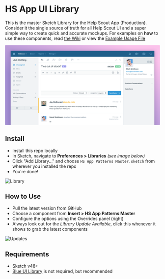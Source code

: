 # HS App UI Library
This is the master Sketch Library for the Help Scout App (Production). Consider it the single source of truth for all Help Scout UI and a super simple way to create quick and accurate mockups. For examples on **how** to use these components, read [the Wiki](https://github.com/helpscout/librahsappry-/wiki) or view the [Example Usage File](https://github.com/helpscout/library-hsapp/blob/master/HS%20App%20Example%20Usage.sketch?raw=true)

![Cover](https://github.com/helpscout/library-hsapp/blob/master/Latest/Cover.png?raw=true)

## Install
- Install this repo locally
- In Sketch, navigate to **Preferences > Libraries** *(see image below)*
- Click "Add Library..." and choose `HS App Patterns Master.sketch` from wherever you installed the repo
- You're done!

![Library](https://dha4w82d62smt.cloudfront.net/items/2F011R470K1E3f2o1e40/sketch-library.png)

## How to Use
- Pull the latest version from GitHub
- Choose a component from **Insert > HS App Patterns Master**
- Configure the options using the Overrides panel (right)
- Always look out for the *Library Update Available*, click this whenever it shows to grab the latest components

![Updates](https://d1ax1i5f2y3x71.cloudfront.net/items/1W232c1H0U0J3L0j1w1l/Screen%20Shot%202017-12-15%20at%2010.22.56%20am.png)

## Requirements
- Sketch v48+
- [Blue UI Library](https://github.com/helpscout/library-blue) is not required, but recommended
